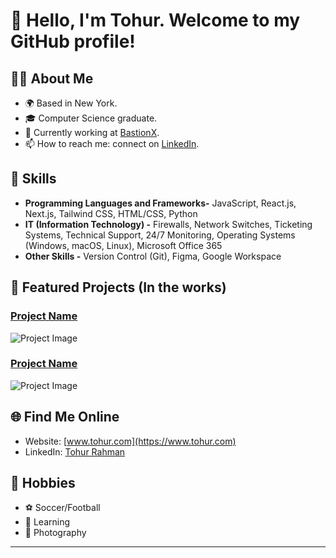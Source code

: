 # 👋 Hello, I'm Tohur. Welcome to my GitHub profile!

## 🧑‍💻 About Me

- 🌍 Based in New York.
- 🎓 Computer Science graduate.
- 💼 Currently working at [BastionX](https://www.bastionx.io/).
- 📫 How to reach me: connect on [LinkedIn](https://www.linkedin.com/in/tohur-rahman/).
<!-- - 🌱 I’m currently learning IT Services and Software Development. --> 

## 🚀 Skills

- **Programming Languages and Frameworks-** JavaScript, React.js, Next.js, Tailwind CSS, HTML/CSS, Python
- **IT (Information Technology) -** Firewalls, Network Switches, Ticketing Systems, Technical Support, 24/7 Monitoring, Operating Systems (Windows, macOS, Linux), Microsoft Office 365
- **Other Skills -** Version Control (Git), Figma, Google Workspace

## 📂 Featured Projects (In the works)

### [Project Name](https://github.com/your-username/project-repo)
![Project Image](path/to/project-image.png)
<!--Brief description of the project.-->

### [Project Name](https://github.com/your-username/project-repo)
![Project Image](path/to/project-image.png)
<!--Brief description of the project.-->

## 🌐 Find Me Online

- Website: [www.tohur.com](https://www.tohur.com)
- LinkedIn: [Tohur Rahman](https://www.linkedin.com/in/tohur-rahman/)

## 🎨 Hobbies

- ⚽️ Soccer/Football
- 📖 Learning
- 📸 Photography
---
<!-- ⭐️ From [Me](https://github.com/tohurr) -->
